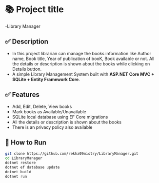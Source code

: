 # 📚 Project title
-Library Manager


## ✅ Description 
- In this project librarian can manage the books information like Author name, Book title, Year of publication of booK, Book available or not. All the details or description is shown about the books while clicking on Details button.
- A simple Library Management System built with **ASP.NET Core MVC + SQLite + Entity Framework Core**.


## ✅ Features
- Add, Edit, Delete, View books
- Mark books as Available/Unavailable
- SQLite local database using EF Core migrations
- All the details or description is shown about the books
- There is an privacy policy also available

## 🚀 How to Run
```bash
git clone https://github.com/rekha09mistry/LibraryManager.git
cd LibraryManager
dotnet restore
dotnet ef database update
dotnet build
dotnet run
